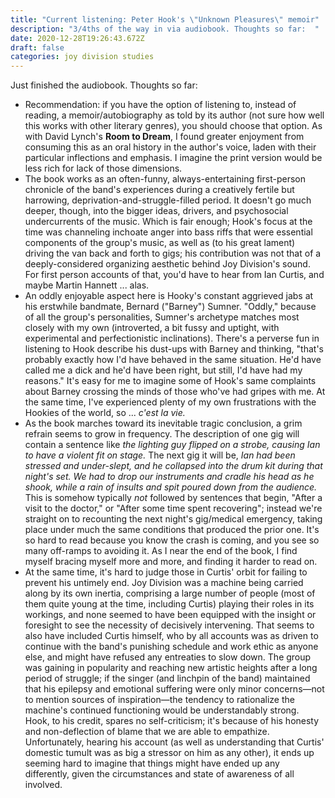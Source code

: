 ```yaml
---
title: "Current listening: Peter Hook's \"Unknown Pleasures\" memoir"
description: "3/4ths of the way in via audiobook. Thoughts so far:  "
date: 2020-12-28T19:26:43.672Z
draft: false
categories: joy division studies
---
```

Just finished the audiobook. Thoughts so far:

* Recommendation: if you have the option of listening to, instead of reading, a memoir/autobiography as told by its author (not sure how well this works with other literary genres), you should choose that option. As with David Lynch's **Room to Dream**, I found greater enjoyment from consuming this as an oral history in the author's voice, laden with their particular inflections and emphasis. I imagine the print version would be less rich for lack of those dimensions.
* The book works as an often-funny, always-entertaining first-person chronicle of the band's experiences during a creatively fertile but harrowing, deprivation-and-struggle-filled period. It doesn't go much deeper, though, into the bigger ideas, drivers, and psychosocial undercurrents of the music. Which is fair enough; Hook's focus at the time was channeling inchoate anger into bass riffs that were essential components of the group's music, as well as (to his great lament) driving the van back and forth to gigs; his contribution was not that of a deeply-considered organizing aesthetic behind Joy Division's sound. For first person accounts of that, you'd have to hear from Ian Curtis, and maybe Martin Hannett ... alas.
* An oddly enjoyable aspect here is Hooky's constant aggrieved jabs at his erstwhile bandmate, Bernard ("Barney") Sumner. "Oddly," because of all the group's personalities, Sumner's archetype matches most closely with my own (introverted, a bit fussy and uptight, with experimental and perfectionistic inclinations). There's a perverse fun in listening to Hook describe his dust-ups with Barney and thinking, "that's probably exactly how I'd have behaved in the same situation. He'd have called me a dick and he'd have been right, but still, I'd have had my reasons." It's easy for me to imagine some of Hook's same complaints about Barney crossing the minds of those who've had gripes with me. At the same time, I've experienced plenty of my own frustrations with the Hookies of the world, so ... *c'est la vie.*
* As the book marches toward its inevitable tragic conclusion, a grim refrain seems to grow in frequency. The description of one gig will contain a sentence like *the lighting guy flipped on a strobe, causing Ian to have a violent fit on stage.* The next gig it will be, *Ian had been stressed and under-slept, and he collapsed into the drum kit during that night's set. We had to drop our instruments and cradle his head as he shook, while a rain of insults and spit poured down* *from the audience.* This is somehow typically *not* followed by sentences that begin, "After a visit to the doctor," or "After some time spent recovering"; instead we're straight on to recounting the next night's gig/medical emergency, taking place under much the same conditions that produced the prior one. It's so hard to read because you know the crash is coming, and you see so many off-ramps to avoiding it. As I near the end of the book, I find myself bracing myself more and more, and finding it harder to read on.
* At the same time, it's hard to judge those in Curtis' orbit for failing to prevent his untimely end. Joy Division was a machine being carried along by its own inertia, comprising a large number of people (most of them quite young at the time, including Curtis) playing their roles in its workings, and none seemed to have been equipped with the insight or foresight to see the necessity of decisively intervening. That seems to also have included Curtis himself, who by all accounts was as driven to continue with the band's punishing schedule and work ethic as anyone else, and might have refused any entreaties to slow down. The group was gaining in popularity and reaching new artistic heights after a long period of struggle; if the singer (and linchpin of the band) maintained that his epilepsy and emotional suffering were only minor concerns—not to mention sources of inspiration—the tendency to rationalize the machine's continued functioning would be understandably strong. Hook, to his credit, spares no self-criticism; it's because of his honesty and non-deflection of blame that we are able to empathize. Unfortunately, hearing his account (as well as understanding that Curtis' domestic tumult was as big a stressor on him as any other), it ends up seeming hard to imagine that things might have ended up any differently, given the circumstances and state of awareness of all involved.